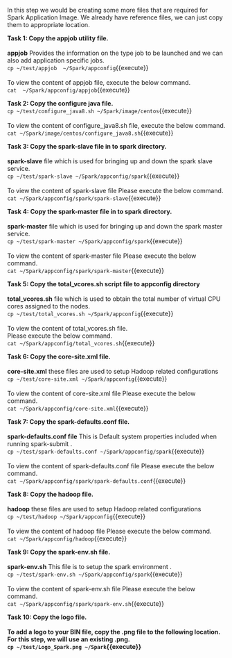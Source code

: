 In this step we would be creating some more files that are required for Spark Application Image.
We already have reference files, we can just copy them to appropriate location.

<b>Task 1:
Copy the appjob utility file.</b>
<br><br><b>appjob</b> Provides the information on the type job to be launched and we can also add application specific jobs.
<br>`cp ~/test/appjob  ~/Spark/appconfig`{{execute}}
<br>
<br>To view the content of appjob file, execute the below command.
<br>`cat  ~/Spark/appconfig/appjob`{{execute}}

<b>Task 2:
Copy the configure java file.</b>
<br>`cp ~/test/configure_java8.sh ~/Spark/image/centos`{{execute}}
<br><br>
To view the content of configure_java8.sh  file, execute the below command.
<br>`cat ~/Spark/image/centos/configure_java8.sh`{{execute}}

<b>Task 3:
Copy the spark-slave file in to spark directory.</b>
<br><br><b>spark-slave</b> file which is used for bringing up and down the spark slave service.
<br>`cp ~/test/spark-slave ~/Spark/appconfig/spark`{{execute}}
<br><br>
To view the content of spark-slave  file Please execute the below command.
<br>`cat ~/Spark/appconfig/spark/spark-slave`{{execute}}

<b>Task 4:
Copy the spark-master file in to spark directory.</b>
<br><br><b>spark-master</b> file which is used for bringing up and down the spark master service.
<br>`cp ~/test/spark-master ~/Spark/appconfig/spark`{{execute}}
<br>
<br>
To view the content of spark-master  file Please execute the below command.
<br>`cat ~/Spark/appconfig/spark/spark-master`{{execute}}

<b>Task 5:
Copy the total_vcores.sh script file to appconfig directory</b>
<br><br><b> total_vcores.sh</b> file which is used to obtain the total number of virtual CPU cores assigned to the nodes.
<br>`cp ~/test/total_vcores.sh ~/Spark/appconfig`{{execute}}
<br>
<br>
To view the content of total_vcores.sh file.<br> Please execute the below command.
<br>`cat ~/Spark/appconfig/total_vcores.sh`{{execute}}

<b>Task 6:
Copy the core-site.xml file.</b>
<br><br><b>core-site.xml</b> these files are used to setup Hadoop related configurations
<br>`cp ~/test/core-site.xml ~/Spark/appconfig`{{execute}}
<br>
<br>
To view the content of core-site.xml file Please execute the below command.
<br>`cat ~/Spark/appconfig/core-site.xml`{{execute}}

<b>Task 7:
Copy the spark-defaults.conf file.</b>
</br><br><b>spark-defaults.conf file</b> This is Default system properties included when running spark-submit . 
<br>`cp ~/test/spark-defaults.conf ~/Spark/appconfig/spark`{{execute}}
<br>
<br>
To view the content of spark-defaults.conf file Please execute the below command.
<br>`cat ~/Spark/appconfig/spark/spark-defaults.conf`{{execute}}

<b>Task 8:
Copy the hadoop file.</b>
<br><br><b>hadoop</b> these files are used to setup Hadoop related configurations
<br>`cp ~/test/hadoop ~/Spark/appconfig`{{execute}}
<br>
<br>
To view the content of hadoop file Please execute the below command.
<br>`cat ~/Spark/appconfig/hadoop`{{execute}}

<b>Task 9:
Copy the spark-env.sh file.</b>
<br><br><b>spark-env.sh</b> This file is to setup the spark environment . 
<br>`cp ~/test/spark-env.sh ~/Spark/appconfig/spark`{{execute}}
<br>
<br>
To view the content of spark-env.sh file Please execute the below command.
<br>`cat ~/Spark/appconfig/spark/spark-env.sh`{{execute}}

<b>Task 10:
Copy the logo file.
<br>
<br>To add a logo to your BIN file, copy the .png file to the following location. For this step, we will use an existing .png. 
<br>`cp ~/test/Logo_Spark.png ~/Spark`{{execute}}
